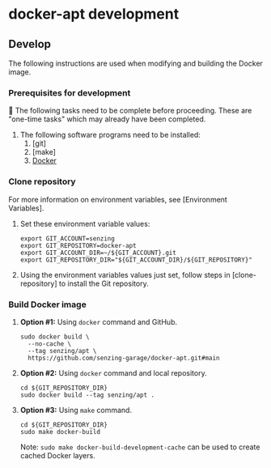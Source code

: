 # docker-apt development

## Develop

The following instructions are used when modifying and building the Docker image.

### Prerequisites for development

:thinking: The following tasks need to be complete before proceeding.
These are "one-time tasks" which may already have been completed.

1. The following software programs need to be installed:
   1. [git]
   1. [make]
   1. [Docker]

### Clone repository

For more information on environment variables,
see [Environment Variables].

1. Set these environment variable values:

   ```console
   export GIT_ACCOUNT=senzing
   export GIT_REPOSITORY=docker-apt
   export GIT_ACCOUNT_DIR=~/${GIT_ACCOUNT}.git
   export GIT_REPOSITORY_DIR="${GIT_ACCOUNT_DIR}/${GIT_REPOSITORY}"
   ```

1. Using the environment variables values just set, follow steps in [clone-repository] to install the Git repository.

### Build Docker image

1. **Option #1:** Using `docker` command and GitHub.

   ```console
   sudo docker build \
     --no-cache \
     --tag senzing/apt \
     https://github.com/senzing-garage/docker-apt.git#main
   ```

1. **Option #2:** Using `docker` command and local repository.

   ```console
   cd ${GIT_REPOSITORY_DIR}
   sudo docker build --tag senzing/apt .
   ```

1. **Option #3:** Using `make` command.

   ```console
   cd ${GIT_REPOSITORY_DIR}
   sudo make docker-build
   ```

   Note: `sudo make docker-build-development-cache` can be used to create cached Docker layers.

[Docker]: https://github.com/senzing-garage/knowledge-base/blob/main/WHATIS/docker.md
